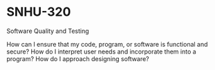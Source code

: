 # SNHU-320
Software Quality and Testing

How can I ensure that my code, program, or software is functional and secure?
How do I interpret user needs and incorporate them into a program?
How do I approach designing software?
